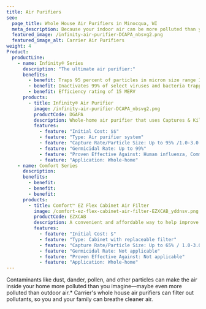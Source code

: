 ```yaml
---
title: Air Purifiers
seo:
  page_title: Whole House Air Purifiers in Minocqua, WI
  meta_description: Because your indoor air can be more polluted than you imagine, a whole house air purifier is a key component to keep your air cleaner
  featured_image: /infinity-air-purifier-DCAPA_nbsvg2.png
  featured_image_alt: Carrier Air Purifiers
weight: 4
Product:
  productLine:
    - name: Infinity® Series
      description: "The ultimate air purifier:"
      benefits:
        - benefit: Traps 95 percent of particles in micron size range 1.0 to 3.0 in the air flowing through the HVAC system
        - benefit: Inactivates 99% of select viruses and bacteria trapped on the filter
        - benefit: Efficiency rating of 15 MERV
      products:
        - title: Infinity® Air Purifier
          image: /infinity-air-purifier-DCAPA_nbsvg2.png
          productCode: DGAPA
          description: Whole-home air purifier that uses Captures & Kills® technology to trap particles and inactivate them with an electrical charge.
          features:
            - feature: "Initial Cost: $$"
            - feature: "Type: Air purifier system"
            - feature: "Capture Rate/Particle Size: Up to 95% /1.0-3.0 micron"
            - feature: "Germicidal Rate: Up to 99%"
            - feature: "Proven Effective Against: Human influenza, Common cold surrogate, Streptococcus pyrogenes"
            - feature: "Application: Whole-home"
    - name: Comfort Series
      description: 
      benefits:
        - benefit:
        - benefit:
        - benefit:
      products:
        - title: Comfort™ EZ Flex Cabinet Air Filter
          image: /comfort-ez-flex-cabinet-air-filter-EZXCAB_yddnsv.png
          productCode: EZXCAB
          description: A convenient and affordable way to help improve your indoor air quality and system performance.
          features:
            - feature: "Initial Cost: $"
            - feature: "Type: Cabinet with replaceable filter"
            - feature: "Capture Rate/Particle Size: Up to 65% / 1.0-3.0 micron"
            - feature: "Germicidal Rate: Not applicable"
            - feature: "Proven Effective Against: Not applicable"
            - feature: "Application: Whole-home"
---
```


Contaminants like dust, dander, pollen, and other particles can make the air inside your home more polluted than you imagine—maybe even more polluted than outdoor air.\* Carrier's whole house air purifiers can filter out pollutants, so you and your family can breathe cleaner air.
